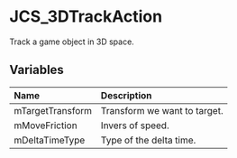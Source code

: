 # JCS_3DTrackAction

Track a game object in 3D space.

## Variables

| Name             | Description                  |
|:-----------------|:-----------------------------|
| mTargetTransform | Transform we want to target. |
| mMoveFriction    | Invers of speed.             |
| mDeltaTimeType   | Type of the delta time.      |
